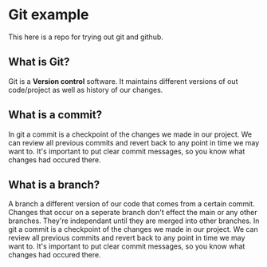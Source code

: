 # Git example
This here is a repo for trying out git and github.

## What is Git?
Git is a **Version control** software. It maintains different versions of out code/project as well as history of our changes.

## What is a commit?
In git a commit is a checkpoint of the changes we made in our project. We can review all previous commits and revert back to any point in time we may want to. It's important to put clear commit messages, so you know what changes had occured there.

## What is a branch?
A branch a different version of our code that comes from a certain commit. Changes that occur on a seperate branch don't effect the main or any other branches. They're independant until they are merged into other branches.
In git a commit is a checkpoint of the changes we made in our project. We can review all previous commits and revert back to any point in time we may want to. It's important to put clear commit messages, so you know what changes had occured there.
